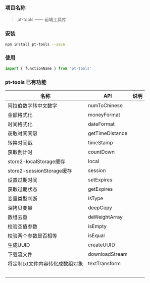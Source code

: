 ### 项目名称

> pt-tools —— 前端工具库

### 安装

```sh
npm install pt-tools --save
```

### 使用

```js
import { functionName } from 'pt-tools'
```

### pt-tools 已有功能

| 名称                            | API             | 说明 |
| ------------------------------- | --------------- | ---- |
| 阿拉伯数字转中文数字            | numToChinese    |      |
| 金额格式化                      | moneyFormat     |      |
| 时间格式化                      | dateFormat      |      |
| 获取时间间隔                    | getTimeDistance |      |
| 转换时间戳                      | timeStamp       |      |
| 获取倒计时                      | countDown       |      |
| store2-localStorage缓存         | local           |      |
| store2-sessionStorage缓存       | session         |      |
| 设置过期时间                    | setExpires      |      |
| 获取过期状态                    | getExpires      |      |
| 变量类型判断                    | IsType          |      |
| 深拷贝变量                      | deepCopy        |      |
| 数组去重                        | deWeightArray   |      |
| 校验空值参数                    | isEmpty         |      |
| 校验两个参数是否相等            | isEqual         |      |
| 生成UUID                        | createUUID      |      |
| 下载流文件                      | downloadStream  |      |
| 将定制txt文件内容转化成数组对象 | textTransform   |      |
|                                 |                 |      |
|                                 |                 |      |
|                                 |                 |      |
|                                 |                 |      |
|                                 |                 |      |

